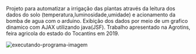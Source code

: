 Projeto para automatizar a irrigação das plantas através da leitura dos dados do solo (temperatura,luminosidade,umidade) e acionamento da bomba de agua com o arduino. Exibição dos dados por meio de um grafico dinamico com AJAX utilizando java(JSF). Trabalho apresentado na Agrotins, feira agricola do estado do Tocantins em 2019.

![executando-programa-imagem](https://i.imgur.com/CIDzPjy.png)

